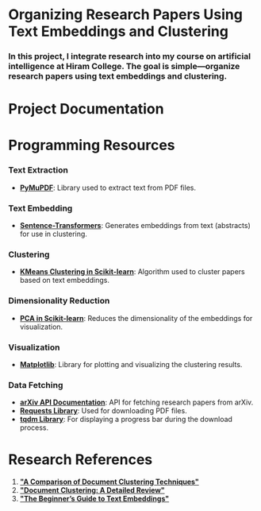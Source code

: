 # Organizing Research Papers Using Text Embeddings and Clustering
### In this project, I integrate research into my course on artificial intelligence at Hiram College. The goal is simple—organize research papers using text embeddings and clustering.

# Project Documentation

# Programming Resources

### **Text Extraction**
- **[PyMuPDF](https://pypi.org/project/PyMuPDF/)**: Library used to extract text from PDF files.

### **Text Embedding**
- **[Sentence-Transformers](https://huggingface.co/sentence-transformers)**: Generates embeddings from text (abstracts) for use in clustering.

### **Clustering**
- **[KMeans Clustering in Scikit-learn](https://scikit-learn.org/stable/modules/generated/sklearn.cluster.KMeans.html)**: Algorithm used to cluster papers based on text embeddings.

### **Dimensionality Reduction**
- **[PCA in Scikit-learn](https://scikit-learn.org/stable/modules/generated/sklearn.decomposition.PCA.html)**: Reduces the dimensionality of the embeddings for visualization.

### **Visualization**
- **[Matplotlib](https://matplotlib.org/stable/contents.html)**: Library for plotting and visualizing the clustering results.

### **Data Fetching**
- **[arXiv API Documentation](https://arxiv.org/help/api/index)**: API for fetching research papers from arXiv.
- **[Requests Library](https://docs.python-requests.org/en/latest/)**: Used for downloading PDF files.
- **[tqdm Library](https://tqdm.github.io/)**: For displaying a progress bar during the download process.

# Research References

1. **["A Comparison of Document Clustering Techniques"](https://www.stat.cmu.edu/~rnugent/PCMI2016/papers/DocClusterComparison.pdf)**
2. **["Document Clustering: A Detailed Review"](https://research.ijais.org/volume4/number5/ijais12-450691.pdf)**
3. **["The Beginner’s Guide to Text Embeddings"](https://www.deepset.ai/blog/the-beginners-guide-to-text-embeddings)**